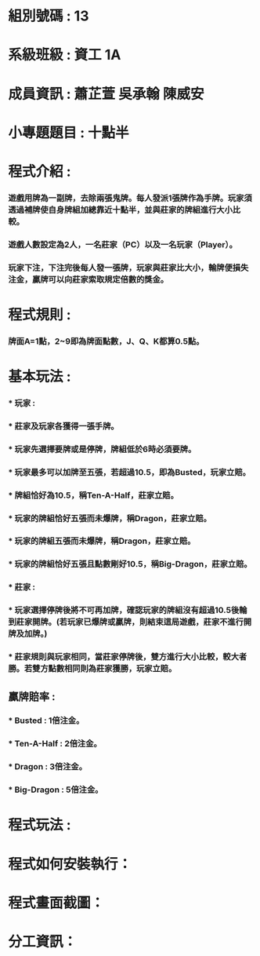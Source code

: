 # 組別號碼 : 13
# 系級班級 : 資工 1A
# 成員資訊 : 蕭芷萱 吳承翰 陳威安
# 小專題題目 : 十點半
# 程式介紹 :
### 遊戲用牌為一副牌，去除兩張鬼牌。每人發派1張牌作為手牌。玩家須透過補牌使自身牌組加總靠近十點半，並與莊家的牌組進行大小比較。
### 遊戲人數設定為2人，一名莊家（PC）以及一名玩家（Player）。
### 玩家下注，下注完後每人發一張牌，玩家與莊家比大小，輸牌便損失注金，贏牌可以向莊家索取規定倍數的獎金。
# 程式規則 :
### 牌面A=1點，2~9即為牌面點數，J、Q、K都算0.5點。
# 基本玩法 :
### * 玩家 :
###   * 莊家及玩家各獲得一張手牌。
###   * 玩家先選擇**要牌**或是**停牌**，牌組低於6時必須要牌。
###   * 玩家最多可以加牌至五張，若超過10.5，即為**Busted**，玩家立賠。
###   * 牌組恰好為10.5，稱**Ten-A-Half**，莊家立賠。
###   * 玩家的牌組恰好五張而未爆牌，稱**Dragon**，莊家立賠。
###   * 玩家的牌組五張而未爆牌，稱**Dragon**，莊家立賠。
###   * 玩家的牌組恰好五張且點數剛好10.5，稱**Big-Dragon**，莊家立賠。
### * 莊家 :
###   * 玩家選擇**停牌**後將不可再加牌，確認玩家的牌組沒有超過10.5後輪到莊家開牌。(若玩家已爆牌或贏牌，則結束這局遊戲，莊家不進行開牌及加牌。)
###   * 莊家規則與玩家相同，當莊家停牌後，雙方進行大小比較，較大者勝。若雙方點數相同則為莊家獲勝，玩家立賠。  
## 贏牌賠率 :
### * Busted : 1倍注金。
### * Ten-A-Half : 2倍注金。
### * Dragon : 3倍注金。
### * Big-Dragon : 5倍注金。
# 程式玩法 : 

# 程式如何安裝執行：
# 程式畫面截圖：
# 分工資訊：
 
